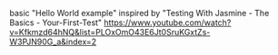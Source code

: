 basic "Hello World example" inspired by
"Testing With Jasmine - The Basics - Your-First-Test"
https://www.youtube.com/watch?v=Kfkmzd64hNQ&list=PLOxOmO43E6Jt0SruKGxtZs-W3PJN90G_a&index=2